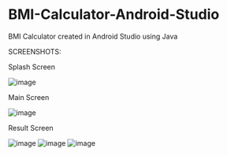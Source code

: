 # BMI-Calculator-Android-Studio
BMI Calculator created in Android Studio using Java

SCREENSHOTS:

Splash Screen

![image](https://user-images.githubusercontent.com/100855236/219585611-80cba78c-bc3f-4a56-9216-d235bd159cda.png)

Main Screen

![image](https://user-images.githubusercontent.com/100855236/219585827-9283a0c7-41ac-43c4-9a39-7d7f9979f2b9.png)

Result Screen

![image](https://user-images.githubusercontent.com/100855236/219585933-390f87d5-f946-44b4-a0bc-6ea1f9c8ed35.png)
![image](https://user-images.githubusercontent.com/100855236/219585951-dbfabd2f-8681-44c8-8fb1-5b5628f02aa3.png)
![image](https://user-images.githubusercontent.com/100855236/219585976-d09234f3-87e0-4f42-8ae7-57c60799e749.png)


